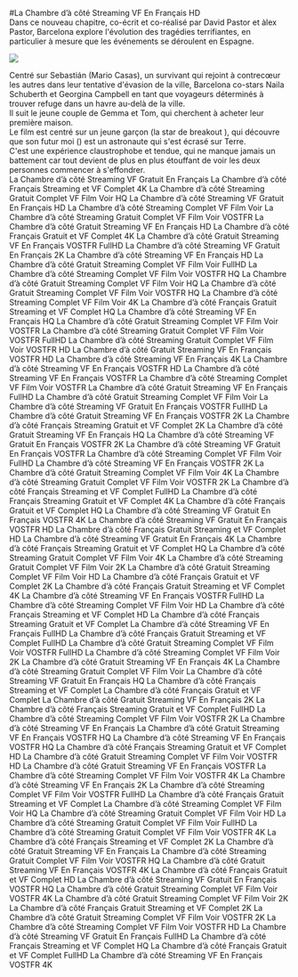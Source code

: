 #La Chambre d’à côté Streaming VF En Français HD  
Dans ce nouveau chapitre, co-écrit et co-réalisé par David Pastor et àlex Pastor,  Barcelona explore l'évolution des tragédies terrifiantes, en particulier à mesure que les événements se déroulent en Espagne.  
  
[![](https://i.imgur.com/qSNzIqt.png)](https://movie.rssnews.media/KQiajmkd.php)  
  
Centré sur Sebastián (Mario Casas), un survivant qui rejoint à contrecœur les autres dans leur tentative d'évasion de la ville,  Barcelona co-stars Naila Schuberth et Georgina Campbell en tant que voyageurs déterminés à trouver refuge dans un havre au-delà de la ville.  
Il suit le jeune couple de Gemma et Tom, qui cherchent à acheter leur première maison.  
Le film est centré sur un jeune garçon (la star de breakout ), qui découvre que son futur moi () est un astronaute qui s'est écrasé sur Terre.  
C'est une expérience claustrophobe et tendue, qui ne manque jamais un battement car tout devient de plus en plus étouffant de voir les deux personnes commencer à s'effondrer.  
La Chambre d’à côté Streaming VF Gratuit En Français
La Chambre d’à côté Français Streaming et VF Complet 4K
La Chambre d’à côté Streaming Gratuit Complet VF Film Voir HQ
La Chambre d’à côté Streaming VF Gratuit En Français HD
La Chambre d’à côté Streaming Complet VF Film Voir
La Chambre d’à côté Streaming Gratuit Complet VF Film Voir VOSTFR
La Chambre d’à côté Gratuit Streaming VF En Français HD
La Chambre d’à côté Français Gratuit et VF Complet 4K
La Chambre d’à côté Gratuit Streaming VF En Français VOSTFR FullHD
La Chambre d’à côté Streaming VF Gratuit En Français 2K
La Chambre d’à côté Streaming VF En Français HD
La Chambre d’à côté Gratuit Streaming Complet VF Film Voir FullHD
La Chambre d’à côté Streaming Complet VF Film Voir VOSTFR HQ
La Chambre d’à côté Gratuit Streaming Complet VF Film Voir HQ
La Chambre d’à côté Gratuit Streaming Complet VF Film Voir VOSTFR HQ
La Chambre d’à côté Streaming Complet VF Film Voir 4K
La Chambre d’à côté Français Gratuit Streaming et VF Complet HQ
La Chambre d’à côté Streaming VF En Français HQ
La Chambre d’à côté Gratuit Streaming Complet VF Film Voir VOSTFR
La Chambre d’à côté Streaming Gratuit Complet VF Film Voir VOSTFR FullHD
La Chambre d’à côté Streaming Gratuit Complet VF Film Voir VOSTFR HD
La Chambre d’à côté Gratuit Streaming VF En Français VOSTFR HD
La Chambre d’à côté Streaming VF En Français 4K
La Chambre d’à côté Streaming VF En Français VOSTFR HD
La Chambre d’à côté Streaming VF En Français VOSTFR
La Chambre d’à côté Streaming Complet VF Film Voir VOSTFR
La Chambre d’à côté Gratuit Streaming VF En Français FullHD
La Chambre d’à côté Gratuit Streaming Complet VF Film Voir
La Chambre d’à côté Streaming VF Gratuit En Français VOSTFR FullHD
La Chambre d’à côté Gratuit Streaming VF En Français VOSTFR 2K
La Chambre d’à côté Français Streaming Gratuit et VF Complet 2K
La Chambre d’à côté Gratuit Streaming VF En Français HQ
La Chambre d’à côté Streaming VF Gratuit En Français VOSTFR 2K
La Chambre d’à côté Streaming VF Gratuit En Français VOSTFR
La Chambre d’à côté Streaming Complet VF Film Voir FullHD
La Chambre d’à côté Streaming VF En Français VOSTFR 2K
La Chambre d’à côté Gratuit Streaming Complet VF Film Voir 4K
La Chambre d’à côté Streaming Gratuit Complet VF Film Voir VOSTFR 2K
La Chambre d’à côté Français Streaming et VF Complet FullHD
La Chambre d’à côté Français Streaming Gratuit et VF Complet 4K
La Chambre d’à côté Français Gratuit et VF Complet HQ
La Chambre d’à côté Streaming VF Gratuit En Français VOSTFR 4K
La Chambre d’à côté Streaming VF Gratuit En Français VOSTFR HD
La Chambre d’à côté Français Gratuit Streaming et VF Complet HD
La Chambre d’à côté Streaming VF Gratuit En Français 4K
La Chambre d’à côté Français Streaming Gratuit et VF Complet HQ
La Chambre d’à côté Streaming Gratuit Complet VF Film Voir 4K
La Chambre d’à côté Streaming Gratuit Complet VF Film Voir 2K
La Chambre d’à côté Gratuit Streaming Complet VF Film Voir HD
La Chambre d’à côté Français Gratuit et VF Complet 2K
La Chambre d’à côté Français Gratuit Streaming et VF Complet 4K
La Chambre d’à côté Streaming VF En Français VOSTFR FullHD
La Chambre d’à côté Streaming Complet VF Film Voir HD
La Chambre d’à côté Français Streaming et VF Complet HD
La Chambre d’à côté Français Streaming Gratuit et VF Complet
La Chambre d’à côté Streaming VF En Français FullHD
La Chambre d’à côté Français Gratuit Streaming et VF Complet FullHD
La Chambre d’à côté Gratuit Streaming Complet VF Film Voir VOSTFR FullHD
La Chambre d’à côté Streaming Complet VF Film Voir 2K
La Chambre d’à côté Gratuit Streaming VF En Français 4K
La Chambre d’à côté Streaming Gratuit Complet VF Film Voir
La Chambre d’à côté Streaming VF Gratuit En Français HQ
La Chambre d’à côté Français Streaming et VF Complet
La Chambre d’à côté Français Gratuit et VF Complet
La Chambre d’à côté Gratuit Streaming VF En Français 2K
La Chambre d’à côté Français Streaming Gratuit et VF Complet FullHD
La Chambre d’à côté Streaming Complet VF Film Voir VOSTFR 2K
La Chambre d’à côté Streaming VF En Français
La Chambre d’à côté Gratuit Streaming VF En Français VOSTFR HQ
La Chambre d’à côté Streaming VF En Français VOSTFR HQ
La Chambre d’à côté Français Streaming Gratuit et VF Complet HD
La Chambre d’à côté Gratuit Streaming Complet VF Film Voir VOSTFR HD
La Chambre d’à côté Gratuit Streaming VF En Français VOSTFR
La Chambre d’à côté Streaming Complet VF Film Voir VOSTFR 4K
La Chambre d’à côté Streaming VF En Français 2K
La Chambre d’à côté Streaming Complet VF Film Voir VOSTFR FullHD
La Chambre d’à côté Français Gratuit Streaming et VF Complet
La Chambre d’à côté Streaming Complet VF Film Voir HQ
La Chambre d’à côté Streaming Gratuit Complet VF Film Voir HD
La Chambre d’à côté Streaming Gratuit Complet VF Film Voir FullHD
La Chambre d’à côté Streaming Gratuit Complet VF Film Voir VOSTFR 4K
La Chambre d’à côté Français Streaming et VF Complet 2K
La Chambre d’à côté Gratuit Streaming VF En Français
La Chambre d’à côté Streaming Gratuit Complet VF Film Voir VOSTFR HQ
La Chambre d’à côté Gratuit Streaming VF En Français VOSTFR 4K
La Chambre d’à côté Français Gratuit et VF Complet HD
La Chambre d’à côté Streaming VF Gratuit En Français VOSTFR HQ
La Chambre d’à côté Gratuit Streaming Complet VF Film Voir VOSTFR 4K
La Chambre d’à côté Gratuit Streaming Complet VF Film Voir 2K
La Chambre d’à côté Français Gratuit Streaming et VF Complet 2K
La Chambre d’à côté Gratuit Streaming Complet VF Film Voir VOSTFR 2K
La Chambre d’à côté Streaming Complet VF Film Voir VOSTFR HD
La Chambre d’à côté Streaming VF Gratuit En Français FullHD
La Chambre d’à côté Français Streaming et VF Complet HQ
La Chambre d’à côté Français Gratuit et VF Complet FullHD
La Chambre d’à côté Streaming VF En Français VOSTFR 4K